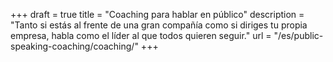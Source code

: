 +++
draft 		= true
title 		= "Coaching para hablar en público"
description	= "Tanto si estás al frente de una gran compañía como si diriges tu propia empresa, habla como el líder al que todos quieren seguir."
url	 		= "/es/public-speaking-coaching/coaching/"
+++
